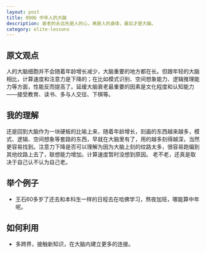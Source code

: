 ```yaml
---
layout: post
title: 0906 中年人的大脑
description: 衰老的永远先是人的心，再是人的身体，最后才是大脑。
category: elite-lessons
---
```


## 原文观点
人的大脑细胞并不会随着年龄增长减少，大脑重要的地方都在长。但跟年轻的大脑相比，计算速度和注意力是下降的；在比如模式识别、空间想象能力、逻辑推理能力等方面，性能反而提高了。延缓大脑衰老最重要的因素是文化程度和认知能力——接受教育、读书、多与人交往、下棋等。

## 我的理解
还是回到大脑作为一块硬板的比喻上来，随着年龄增长，刻画的东西越来越多，模式、逻辑、空间想象等套路的东西，早就在大脑里有了，用的越多刻得越深，当然更容易找到。注意力下降是否可以理解为因为大脑上刻的纹路太多，很容易跑偏到其他纹路上去了，联想能力增加。计算速度暂时没想到原因。
老不老，还真是取决于自己认不认为自己老。

## 举个例子
- 王石60多岁了还去和本科生一样的日程去在哈佛学习，熬夜加班，哪能算中年呢。

## 如何利用
- 多跨界，接触新知识，在大脑内建立更多的连接。

